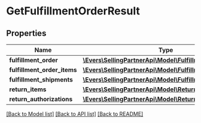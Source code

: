 # GetFulfillmentOrderResult

## Properties
Name | Type | Description | Notes
------------ | ------------- | ------------- | -------------
**fulfillment_order** | [**\Evers\SellingPartnerApi\Model\FulfillmentOrder**](FulfillmentOrder.md) |  | 
**fulfillment_order_items** | [**\Evers\SellingPartnerApi\Model\FulfillmentOrderItemList**](FulfillmentOrderItemList.md) |  | 
**fulfillment_shipments** | [**\Evers\SellingPartnerApi\Model\FulfillmentShipmentList**](FulfillmentShipmentList.md) |  | [optional] 
**return_items** | [**\Evers\SellingPartnerApi\Model\ReturnItemList**](ReturnItemList.md) |  | 
**return_authorizations** | [**\Evers\SellingPartnerApi\Model\ReturnAuthorizationList**](ReturnAuthorizationList.md) |  | 

[[Back to Model list]](../README.md#documentation-for-models) [[Back to API list]](../README.md#documentation-for-api-endpoints) [[Back to README]](../README.md)


